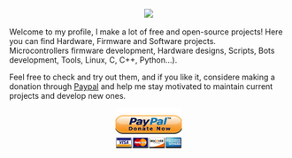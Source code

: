 <p align="center">
  <img src="https://github-readme-stats.vercel.app/api?username=J-Rios&show_icons=true&theme=vue" width="395"/>
</p>

Welcome to my profile, I make a lot of free and open-source projects! Here you can find Hardware, Firmware and Software projects.  
Microcontrollers firmware development, Hardware designs, Scripts, Bots development, Tools, Linux, C, C++, Python...).

Feel free to check and try out them, and if you like it, considere making a donation through [Paypal](https://www.paypal.me/josrios) and help me stay motivated to maintain current projects and develop new ones.

<p align="center">
  <a href="https://www.paypal.me/josrios">
    <img src="https://github.com/J-Rios/J-Rios/raw/master/res/paypal_donate_high.png" width="120">
  </a>
</p>
